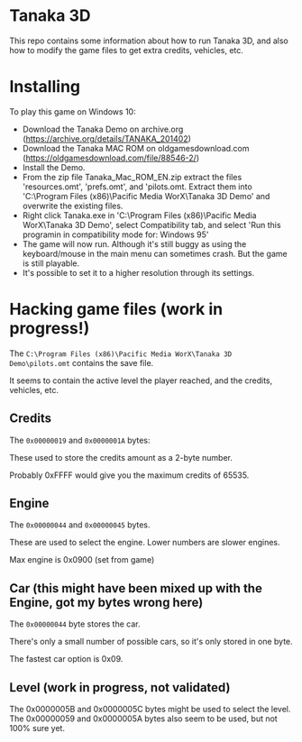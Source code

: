# Tanaka 3D

This repo contains some information about how to run Tanaka 3D,
and also how to modify the game files to get extra credits,
vehicles, etc.

# Installing

To play this game on Windows 10:
- Download the Tanaka Demo on archive.org (https://archive.org/details/TANAKA_201402)
- Download the Tanaka MAC ROM on oldgamesdownload.com (https://oldgamesdownload.com/file/88546-2/)
- Install the Demo.
- From the zip file Tanaka_Mac_ROM_EN.zip extract the files 'resources.omt', 'prefs.omt', and 'pilots.omt. Extract them into 'C:\Program Files (x86)\Pacific Media WorX\Tanaka 3D Demo' and overwrite the existing files.
- Right click Tanaka.exe in 'C:\Program Files (x86)\Pacific Media WorX\Tanaka 3D Demo', select Compatibility tab, and select 'Run this programin in compatibility mode for: Windows 95'
- The game will now run. Although it's still buggy as using the keyboard/mouse in the main menu can sometimes crash. But the game is still playable.
- It's possible to set it to a higher resolution through its settings.

# Hacking game files (work in progress!)

The `C:\Program Files (x86)\Pacific Media WorX\Tanaka 3D Demo\pilots.omt` contains the save file.

It seems to contain the active level the player reached, and the credits, vehicles, etc.

## Credits

The `0x00000019` and `0x0000001A` bytes:

These used to store the credits amount as a 2-byte number.

Probably 0xFFFF would give you the maximum credits of 65535.

## Engine

The `0x00000044` and `0x00000045` bytes.

These are used to select the engine.
Lower numbers are slower engines.

Max engine is 0x0900 (set from game)

## Car (this might have been mixed up with the Engine, got my bytes wrong here)

The `0x00000044` byte stores the car.

There's only a small number of possible cars, so it's only stored in one byte.

The fastest car option is 0x09.

## Level (work in progress, not validated)

The 0x0000005B and 0x0000005C bytes might be used to select the level.
The 0x00000059 and 0x0000005A bytes also seem to be used, but not 100% sure yet.
